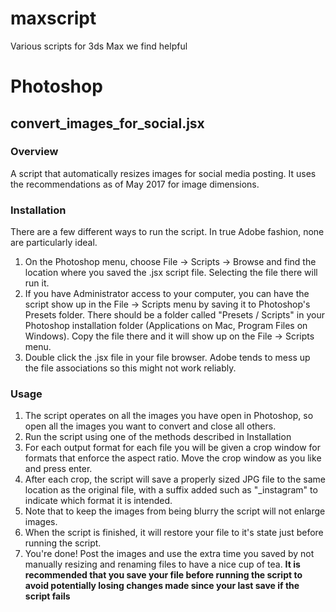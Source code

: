 # maxscript
Various scripts for 3ds Max we find helpful

# Photoshop
## convert_images_for_social.jsx
### Overview
A script that automatically resizes images for social media posting. It uses the recommendations as of May 2017 for image dimensions.
### Installation
There are a few different ways to run the script. In true Adobe fashion, none are particularly ideal.
1. On the Photoshop menu, choose File -> Scripts -> Browse and find the location where you saved the .jsx script file. Selecting the file there will run it.
2. If you have Administrator access to your computer, you can have the script show up in the File -> Scripts menu by saving it to Photoshop's Presets folder. There should be a folder called "Presets / Scripts" in your Photoshop installation folder (Applications on Mac, Program Files on Windows). Copy the file there and it will show up on the File -> Scripts menu.
3. Double click the .jsx file in your file browser. Adobe tends to mess up the file associations so this might not work reliably.
### Usage
1. The script operates on all the images you have open in Photoshop, so open all the images you want to convert and close all others.
2. Run the script using one of the methods described in Installation
3. For each output format for each file you will be given a crop window for formats that enforce the aspect ratio. Move the crop window as you like and press enter.
4. After each crop, the script will save a properly sized JPG file to the same location as the original file, with a suffix added such as "\_instagram" to indicate which format it is intended.
5. Note that to keep the images from being blurry the script will not enlarge images.
6. When the script is finished, it will restore your file to it's state just before running the script.
7. You're done! Post the images and use the extra time you saved by not manually resizing and renaming files to have a nice cup of tea.
**It is recommended that you save your file before running the script to avoid potentially losing changes made since your last save if the script fails**
